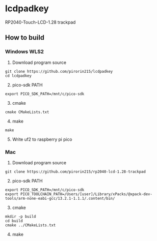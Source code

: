 # lcdpadkey
RP2040-Touch-LCD-1.28 trackpad

## How to build

### Windows WLS2

1. Download program source

```
git clone https://github.com/pirorin215/lcdpadkey
cd lcdpadkey
```

2. pico-sdk PATH
```
export PICO_SDK_PATH=/mnt/c/pico-sdk
```

3. cmake
```
cmake CMakeLists.txt 
```

4. make
```
make
```

5. Write uf2 to raspberry pi pico

### Mac

1. Download program source
```
git clone https://github.com/pirorin215/rp2040-lcd-1.28-trackpad
```

2. pico-sdk PATH
```
export PICO_SDK_PATH=/mnt/c/pico-sdk
export PICO_TOOLCHAIN_PATH=/Users/[user]/Library/xPacks/@xpack-dev-tools/arm-none-eabi-gcc/13.2.1-1.1.1/.content/bin/
```

3. cmake
```
mkdir -p build
cd build
cmake ../CMakeLists.txt 
```

4. make
```
